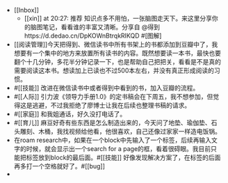 - [[Inbox]]
    - [[xin]] at 20:27: 推荐 知识点多不用怕，一张脑图走天下。来这里分享你的脑图笔记，看看谁的丰富又清晰。分享自 @得到https://d.dedao.cn/DpKOWnBtrqkRIKQD #[图解]
- [[阅读管理]]今天把得到、微信读书中所有书架上的书都添加到豆瓣中了，我想要有一个集中的地方来放置所有读书的内容。既然想要读一本书，最快也要翻个十几分钟，多花半分钟记录一下，也是帮助自己把把关，看看是不是真的需要阅读这本书。想读加上已读也不过500本左右，并没有真正形成阅读的习惯。
- #[[技能]] 改进在微信读书中或者得到中看到的书，加入豆瓣的流程。
- #[[人际]] 引力波《领导力手册1.0》的定书稿会在下周五，我不想参加，但觉得这是逃避，不过我拒绝了廖博士让我在后续也整理书稿的请求。
- #[[家庭]] 和我姐通话，好久没打电话了。
- #[[育儿]] 麻豆好奇有些东西是怎么制造出来的，今天问了地垫、瑜伽垫、石头雕刻、木桶，我找视频给他看，他很喜欢，自己还像过家家一样造电饭锅。
- 在roam research中，如果在一个block中先输入了一个标签，后续再输入文字的时候，就会显示出一个search for a page的框，看着很碍眼。我目前只能把标签放到block的最后面。#[[技能]] 好像发现解决方案了，在标签的后面再多打一个空格就好了。#[[bug]]
- 
